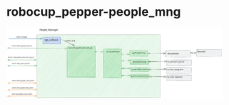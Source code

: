 # robocup_pepper-people_mng

<img src="img/people_mng.svg" alt="People Management Behavior example" width="800px" >